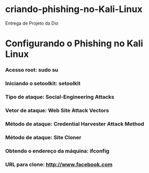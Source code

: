 # criando-phishing-no-Kali-Linux
Entrega de Projeto da Dio


# Configurando o Phishing no Kali Linux
### Acesso root: sudo su
### Iniciando o setoolkit: setoolkit
### Tipo de ataque: Social-Engineering Attacks
### Vetor de ataque: Web Site Attack Vectors
### Método de ataque: Credential Harvester Attack Method 
### Método de ataque: Site Cloner
### Obtendo o endereço da máquina: ifconfig
### URL para clone: http://www.facebook.com
